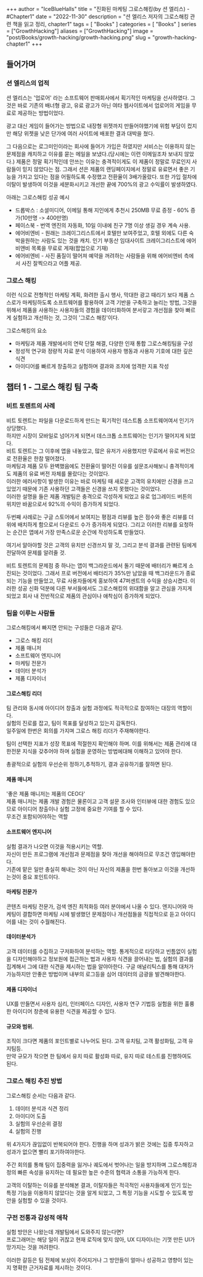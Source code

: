 +++
author = "IceBlueHalls"
title = "진화된 마케팅 그로스해킹(by 션 엘리스) - #Chapter1"
date = "2022-11-30"
description = "션 엘리스 저자의 그로스해킹 관련 책을 읽고 정리, chapter1"
tags = [
    "Books"
]
categories = [
    "Books"
]
series = ["GrowthHacking"]
aliases = ["GrowthHacking"]
image = "post/Books/growth-hacking/growth-hacking.png"
slug = "growth-hacking-chapter1"
+++

## 들어가며


### 션 엘리스의 업적
션 엘리스는 '업로어' 라는 소프트웨어 판매회사에서 획기적인 마케팅을 선사하였다.
그것은 바로 기존의 배너형 광고, 유료 광고가 아닌 여타 웹사이트에서 업로어의 게임을 무료로 제공하는 방법이었다.

광고 대신 게임이 들어가는 방법으로 내장형 위젯까지 만들어야했기에 위험 부담이 컸지만 해당 위젯을 낮은 단가에 여러 사이트에 배포한 결과 대박을 쳤다.

그 다음으로는 로그미인이라는 회사에 들어가 가입은 하였지만 서비스는 이용하지 않는 문제점을 캐치하고 이유를 묻는 메일을 보냈다.(당시에는 이런 이메일조차 보내지 않았다.)
제품은 정말 획기적인데 안쓰는 이유는 충격적이게도 이 제품이 정말로 무료인지 사람들이 믿지 않았다는 점.
그래서 션은 제품의 랜딩페이지에서 정말로 유료면서 좋은 기능을 가지고 있다는 점을 어필하도록 수정했고 전환율이 3배가올랐다. 또한 가입 절차에 이탈이 발생하여 이것을 세분화시키고 개선한 끝에 700%의 광고 수익률이 발생하였다.

아래는 그로스해킹 성공 예시
* 드롭박스 : 소셜미디어, 이메일 통해 지인에게 추천시 250MB 무료 증정 - 60% 증가(10만명 -> 400만명)
* 페이스북 - 번역 엔진의 자동화, 10일 이내에 친구 7명 이상 생길 경우 계속 사용.
* 에어비엔비 - 원래는 크레이그리스트에서 호텔만 보여주었고, 호텔 외에도 다른 숙박을원하는 사람도 있는 것을 캐치. 인기 부동산 임대사이트 크레이그리스트에 에어비앤비 목록을 무료로 게재(팝업으로 기재)
* 에어비엔비 - 사진 품질이 떨어져 예약을 꺼려하는 사람들을 위해 에어비엔비 측에서 사진 잘찍으라고 어플 제공.

### 그로스 해킹
이런 식으로 전형적인 마케팅 계획, 화려한 출시 행사, 막대한 광고 때리기 보다 제품 스스로가 마케팅하도록 소프트웨어를 활용하여 고객 기반을 구축하고 늘리는 방법, 그것을 위해서 제품을 사용하는 사용자들의 경험을 데이터화하여 분서갛고 개선점을 찾아 빠르게 실험하고 개선하는 것, 그것이 '그로스 해킹'이다.

그로스해킹의 요소
* 마케팅과 제품 개발에서의 연락 단절 해결, 다양한 인재 통합 그로스해킹팀을 구성
* 정성적 연구와 정량적 자료 분석 이용하여 사용자 행동과 사용자 기호에 대한 깊은 식견
* 아이디어를 빠르게 창출하고 실험하며 결과와 조치에 엄격한 지표 작성

## 챕터 1 - 그로스 해킹 팀 구축

### 비트 토렌트의 사례
비트 토렌트는 파일을 다운로드하게 만드는 획기적인 데스트톱 소프트웨어여서 인기가 상당했다.  
하지만 시장이 모바일로 넘어가게 되면서 데스크톱 소프트웨어는 인기가 떨어지게 되었다.  
비트 토렌트는 그 이후에 앱을 내놓았고, 많은 유저가 사용했지만 무료에서 유로 버전으로 전환율은 한참 떨어졌다.  
마케팅과 제품 모두 완벽했음에도 전환율이 떨어진 이유를 설문조사해보니 충격적이게도 제품의 유료 버전 자체를 몰랐다는 것이었다.  
이러한 에러사항이 발생한 이유는 바로 마케팅 때 새로운 고객의 유치에만 신경을 쓰고 있었기 때문에 기존 사용하던 고객들은 신경을 쓰지 못했다는 것이었다.  
이러한 설명을 들은 제품 개발팀은 충격으로 각성하게 되었고 유로 업그레이드 버튼의 위치만 바꿈으로서 92%의 수익이 증가하게 되었다.

두번째 사례로는 구글 스토어에서 보여지는 평점과 리뷰를 높은 점수와 좋은 리뷰를 더 위에 배치하게 함으로서 다운로드 수가 증가하게 되었다.
그리고 이러한 리뷰를 요청하는 순간은 앱에서 가장 만족스로운 순간에 작성하도록 만들었다.


여기서 알아야할 것은 고객의 유치만 신경쓰지 말 것, 그리고 분석 결과를 관련된 팀에게 전달하여 문제를 알려줄 것.

비트 토렌트의 문제점 중 하나는 앱이 백그라운드에서 돌기 때문에 배터리가 빠르게 소진되는 것이었다.
그래서 프로 버전에서 배터리가 35%만 남았을 때 백그라운드가 종료되는 기능을 만들었고, 무료 사용자들에게 홍보하여 47퍼센트의 수익을 상승시켰다.
이러한 성공 신화 덕분에 다른 부서들에서도 그로스해킹의 위대함을 알고 관심을 가지게 되었고 회사 내 전반적으로 제품의 관심이나 애착심이 증가하게 되었다.

### 팀을 이루는 사람들

그로스해킹에서 빠지면 안되는 구성들은 다음과 같다.
* 그로스 해킹 리더
* 제품 매니저
* 소프트웨어 엔지니어
* 마케팅 전문가
* 데이터 분석가
* 제품 디자이너

#### 그로스해킹 리더
팀 관리와 동시에 아이디어 창출과 실험 과정에도 적극적으로 참여하는 대장의 역할이다.  
실험의 진로를 잡고, 팀이 목표를 달성하고 있는지 감독한다.  
일주일에 한번은 회의를 가지며 그로스 해킹 리더가 주재해야한다.  

팀이 선택한 지표가 성장 목표에 적절한지 확인해야 하며.
이를 위해서는 제품 관리에 대한전문 지식을 갖추어야 하며 실험을 운영하는 방법에대해 이해하고 있어야 한다.

총괄적으로 실험의 우선순위 정하기,추적하기, 결과 공유하기를 잘하면 된다.

#### 제품 매니저
'좋은 제품 매니저는 제품의 CEO다'  
제품 매니저는 제품 개발 경험은 물론이고 고객 설문 조사와 인터뷰에 대한 경험도 있으므로 아이디어 창출이나 실험 고정에 중요한 기여를 할 수 있다.  
무조건 포함되어야하는 역할

#### 소프트웨어 엔지니어
실험 결과가 나오면 이것을 적용시키는 역할.  
자신이 만든 프로그램에 개선점과 문제점을 찾아 개선을 해야하므로 무조건 영입해야한다.  
기존에 맡은 일만 충실히 해내는 것이 아닌 자신의 제품을 한번 돌아보고 이것을 개선하는것이 중요 포인트이다.

#### 마케팅 전문가
콘텐츠 마케팅 전문가, 검색 엔진 최적화등 여러 분야에서 나올 수 있다. 엔지니어와 마케팅이 결합하면 마케팅 시에 발생했던 문제점이나 개선점들을 직접적으로 듣고 아이디어를 내는 것이 수월해진다.

#### 데이터분석가
고객 데이터를 수집하고 구저화하여 분석하는 역할. 통게적으로 타당하고 빈틈없이 실험을 디자인해야하고 정보원에 접근하는 법과 사용자 식견을 끌어내는 법, 실험의 결과를 집계해서 그에 대한 식견을 제시하는 법을 알야아한다. 구글 애널리틱스를 통해 대처가 가능하지만 안좋은 방법이며 내부의 로그등을 심어 데이터의 금광을 발견해야한다.

#### 제품 디자이너
UX를 만들면서 사용자 심리, 인터페이스 디자인, 사용자 연구 기법등 실험을 위한 훌륭한 아이디어 창춘에 유용한 식견을 제공할 수 있다.

#### 규모와 범위.
조직이 크다면 제품의 포인트별로 나누어도 된다. 고객 유치팀, 고객 활성화팀, 고객 유지팀등.  
만약 규모가 작으면 한 팀에서 유치 따로 활성화 따로, 유지 따로 테스트를 진행하여도 된다.

### 그로스 해킹 추진 방법
그로스해킹 순서는 다음과 같다.
1. 데이터 분석과 식견 정리
2. 아이디어 도출
3. 실험의 우선순위 결정
4. 실험의 진행

위 4가지가 끊임없이 반복되어야 한다.
진행을 하며 성과가 밝은 것에는 집중 투자하고 성과가 없으면 빨리 포기하여야한다.

주간 회의를 통해 팀이 집중력을 잃거나 궤도에서 벗어나는 일을 방지하며 그로스해킹과정의 빠른 속성을 유지하는 데 필요한 높은 수준의 협력과 소통을 가능하게 한다.

고객의 이탈하는 이유를 분석해본 결과, 이탈자들은 적극적인 사용자들에게 인기 있는 특정 기능을 이용하지 않았다는 것을 알게 되었고, 그 특정 기능을 시도할 수 있도록 방안을 실험할 수 있을 것이다.

### 구전 전통과 감성적 애착
실험 방안은 나왔는데 개발팀에서 도와주지 않는다면?  
프로그래머는 해당 일이 귀찮고 현재 로직에 맞지 않아, UX 디자이너는 기껏 만든 UI가 망가지는 것을 꺼려한다.

이러한 갈등은 팀 전체에 보상이 주어지거나 그 방안들이 얼마나 성공하고 영향이 있는지 명확한 근거자료를 제시하는 것이다.
